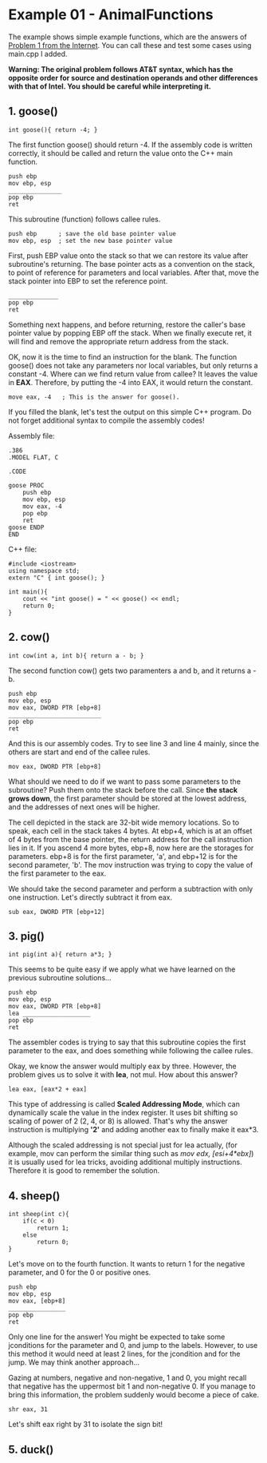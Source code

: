 # Example 01 - AnimalFunctions
The example shows simple example functions, which are the answers of [Problem 1 from the Internet](https://www.cs.cmu.edu/afs/cs/academic/class/15213-s03/www/asm_examples.pdf).
You can call these and test some cases using main.cpp I added.

**Warning: The original problem follows AT&T syntax, which has the opposite order for source and destination operands and other differences with that of Intel. You should be careful while interpreting it.**

## 1. goose()
    int goose(){ return -4; }

The first function goose() should return -4. If the assembly code is written correctly, it should be called and return the value onto the C++ main function.

    push ebp
    mov ebp, esp
    _______________
    pop ebp
    ret
    
This subroutine (function) follows callee rules.

    push ebp      ; save the old base pointer value
    mov ebp, esp  ; set the new base pointer value

First, push EBP value onto the stack so that we can restore its value after subroutine's returning. The base pointer acts as a convention on the stack, to point of reference for parameters and local variables. After that, move the stack pointer into EBP to set the reference point.

    ______________
    pop ebp
    ret

Something next happens, and before returning, restore the caller's base pointer value by popping EBP off the stack. When we finally execute ret, it will find and remove the appropriate return address from the stack.

OK, now it is the time to find an instruction for the blank. The function goose() does not take any parameters nor local variables, but only returns a constant -4. Where can we find return value from callee? It leaves the value in **EAX**. Therefore, by putting the -4 into EAX, it would return the constant.

    move eax, -4   ; This is the answer for goose().
    
If you filled the blank, let's test the output on this simple C++ program. Do not forget additional syntax to compile the assembly codes!

Assembly file:

	.386
	.MODEL FLAT, C

	.CODE

	goose PROC
		push ebp
		mov ebp, esp
		mov eax, -4
		pop ebp
		ret
	goose ENDP
	END

C++ file:

    #include <iostream>
    using namespace std;
    extern "C" { int goose(); }
    
    int main(){
	    cout << "int goose() = " << goose() << endl;  
        return 0;
    }
    
## 2. cow()
	int cow(int a, int b){ return a - b; }

The second function cow() gets two paramenters a and b, and it returns a - b.

	push ebp
	mov ebp, esp
	mov eax, DWORD PTR [ebp+8]
	__________________________
	pop ebp
	ret
	
And this is our assembly codes. Try to see line 3 and line 4 mainly, since the others are start and end of the callee rules.

	mov eax, DWORD PTR [ebp+8]
	
What should we need to do if we want to pass some parameters to the subroutine? Push them onto the stack before the call. Since **the stack grows down**, the first parameter should be stored at the lowest address, and the addresses of next ones will be higher.

The cell depicted in the stack are 32-bit wide memory locations. So to speak, each cell in the stack takes 4 bytes. At ebp+4, which is at an offset of 4 bytes from the base pointer, the return address for the call instruction lies in it. If you ascend 4 more bytes, ebp+8, now here are the storages for parameters. ebp+8 is for the first parameter, 'a', and ebp+12 is for the second parameter, 'b'. The mov instruction was trying to copy the value of the first parameter to the eax.

We should take the second parameter and perform a subtraction with only one instruction. Let's directly subtract it from eax.

	sub eax, DWORD PTR [ebp+12]

## 3. pig()
	int pig(int a){ return a*3; }
This seems to be quite easy if we apply what we have learned on the previous subroutine solutions...

	push ebp
	mov ebp, esp
	mov eax, DWORD PTR [ebp+8]
	lea ___________________
	pop ebp
	ret
	
The assembler codes is trying to say that this subroutine copies the first parameter to the eax, and does something while following the callee rules.

Okay, we know the answer would multiply eax by three. However, the problem gives us to solve it with **lea**, not mul. How about this answer?

	lea eax, [eax*2 + eax]

This type of addressing is called **Scaled Addressing Mode**, which can dynamically scale the value in the index register. It uses bit shifting so scaling of power of 2 (2, 4, or 8) is allowed. That's why the answer instruction is multiplying **'2'** and adding another eax to finally make it eax*3.

Although the scaled addressing is not special just for lea actually, (for example, mov can perform the similar thing such as *mov edx, \[esi+4\*ebx\]*) it is usually used for lea tricks, avoiding additional multiply instructions. Therefore it is good to remember the solution.

## 4. sheep()
	int sheep(int c){
		if(c < 0)
			return 1;
		else
			return 0;
	}
Let's move on to the fourth function. It wants to return 1 for the negative parameter, and 0 for the 0 or positive ones.

	push ebp
	mov ebp, esp
	mov eax, [ebp+8]
	________________
	pop ebp
	ret
	
Only one line for the answer! You might be expected to take some jconditions for the parameter and 0, and jump to the labels. However, to use this method it would need at least 2 lines, for the jcondition and for the jump. We may think another approach...

Gazing at numbers, negative and non-negative, 1 and 0, you might recall that negative has the uppermost bit 1 and non-negative 0. If you manage to bring this information, the problem suddenly would become a piece of cake.

	shr eax, 31
	
Let's shift eax right by 31 to isolate the sign bit!

## 5. duck()
